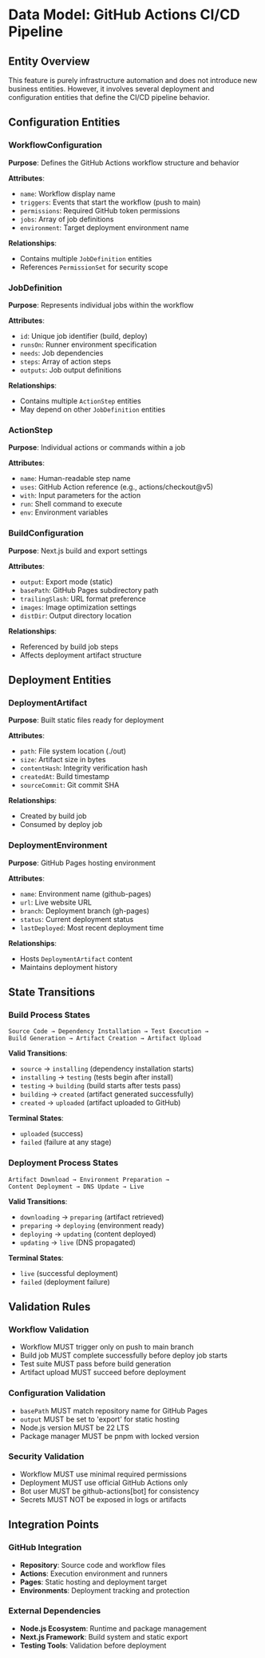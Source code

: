 # Data Model: GitHub Actions CI/CD Pipeline

## Entity Overview

This feature is purely infrastructure automation and does not introduce new business entities. However, it involves several deployment and configuration entities that define the CI/CD pipeline behavior.

## Configuration Entities

### WorkflowConfiguration
**Purpose**: Defines the GitHub Actions workflow structure and behavior

**Attributes**:
- `name`: Workflow display name
- `triggers`: Events that start the workflow (push to main)
- `permissions`: Required GitHub token permissions
- `jobs`: Array of job definitions
- `environment`: Target deployment environment name

**Relationships**:
- Contains multiple `JobDefinition` entities
- References `PermissionSet` for security scope

### JobDefinition  
**Purpose**: Represents individual jobs within the workflow

**Attributes**:
- `id`: Unique job identifier (build, deploy)
- `runsOn`: Runner environment specification
- `needs`: Job dependencies
- `steps`: Array of action steps
- `outputs`: Job output definitions

**Relationships**:
- Contains multiple `ActionStep` entities
- May depend on other `JobDefinition` entities

### ActionStep
**Purpose**: Individual actions or commands within a job

**Attributes**:
- `name`: Human-readable step name  
- `uses`: GitHub Action reference (e.g., actions/checkout@v5)
- `with`: Input parameters for the action
- `run`: Shell command to execute
- `env`: Environment variables

### BuildConfiguration
**Purpose**: Next.js build and export settings

**Attributes**:
- `output`: Export mode (static)
- `basePath`: GitHub Pages subdirectory path
- `trailingSlash`: URL format preference
- `images`: Image optimization settings
- `distDir`: Output directory location

**Relationships**:
- Referenced by build job steps
- Affects deployment artifact structure

## Deployment Entities

### DeploymentArtifact
**Purpose**: Built static files ready for deployment

**Attributes**:
- `path`: File system location (./out)
- `size`: Artifact size in bytes
- `contentHash`: Integrity verification hash
- `createdAt`: Build timestamp
- `sourceCommit`: Git commit SHA

**Relationships**:
- Created by build job
- Consumed by deploy job

### DeploymentEnvironment
**Purpose**: GitHub Pages hosting environment

**Attributes**:
- `name`: Environment name (github-pages)
- `url`: Live website URL
- `branch`: Deployment branch (gh-pages)
- `status`: Current deployment status
- `lastDeployed`: Most recent deployment time

**Relationships**:
- Hosts `DeploymentArtifact` content
- Maintains deployment history

## State Transitions

### Build Process States
```
Source Code → Dependency Installation → Test Execution → 
Build Generation → Artifact Creation → Artifact Upload
```

**Valid Transitions**:
- `source` → `installing` (dependency installation starts)
- `installing` → `testing` (tests begin after install)
- `testing` → `building` (build starts after tests pass)
- `building` → `created` (artifact generated successfully)
- `created` → `uploaded` (artifact uploaded to GitHub)

**Terminal States**:
- `uploaded` (success)
- `failed` (failure at any stage)

### Deployment Process States
```
Artifact Download → Environment Preparation → 
Content Deployment → DNS Update → Live
```

**Valid Transitions**:
- `downloading` → `preparing` (artifact retrieved)
- `preparing` → `deploying` (environment ready)
- `deploying` → `updating` (content deployed)
- `updating` → `live` (DNS propagated)

**Terminal States**:
- `live` (successful deployment)
- `failed` (deployment failure)

## Validation Rules

### Workflow Validation
- Workflow MUST trigger only on push to main branch
- Build job MUST complete successfully before deploy job starts
- Test suite MUST pass before build generation
- Artifact upload MUST succeed before deployment

### Configuration Validation  
- `basePath` MUST match repository name for GitHub Pages
- `output` MUST be set to 'export' for static hosting
- Node.js version MUST be 22 LTS
- Package manager MUST be pnpm with locked version

### Security Validation
- Workflow MUST use minimal required permissions
- Deployment MUST use official GitHub Actions only
- Bot user MUST be github-actions[bot] for consistency
- Secrets MUST NOT be exposed in logs or artifacts

## Integration Points

### GitHub Integration
- **Repository**: Source code and workflow files
- **Actions**: Execution environment and runners  
- **Pages**: Static hosting and deployment target
- **Environments**: Deployment tracking and protection

### External Dependencies
- **Node.js Ecosystem**: Runtime and package management
- **Next.js Framework**: Build system and static export
- **Testing Tools**: Validation before deployment